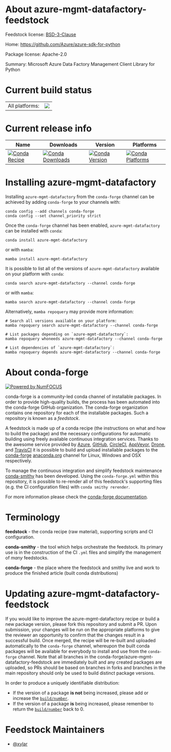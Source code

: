 About azure-mgmt-datafactory-feedstock
======================================

Feedstock license: [BSD-3-Clause](https://github.com/conda-forge/azure-mgmt-datafactory-feedstock/blob/main/LICENSE.txt)

Home: https://github.com/Azure/azure-sdk-for-python

Package license: Apache-2.0

Summary: Microsoft Azure Data Factory Management Client Library for Python

Current build status
====================


<table><tr><td>All platforms:</td>
    <td>
      <a href="https://dev.azure.com/conda-forge/feedstock-builds/_build/latest?definitionId=12185&branchName=main">
        <img src="https://dev.azure.com/conda-forge/feedstock-builds/_apis/build/status/azure-mgmt-datafactory-feedstock?branchName=main">
      </a>
    </td>
  </tr>
</table>

Current release info
====================

| Name | Downloads | Version | Platforms |
| --- | --- | --- | --- |
| [![Conda Recipe](https://img.shields.io/badge/recipe-azure--mgmt--datafactory-green.svg)](https://anaconda.org/conda-forge/azure-mgmt-datafactory) | [![Conda Downloads](https://img.shields.io/conda/dn/conda-forge/azure-mgmt-datafactory.svg)](https://anaconda.org/conda-forge/azure-mgmt-datafactory) | [![Conda Version](https://img.shields.io/conda/vn/conda-forge/azure-mgmt-datafactory.svg)](https://anaconda.org/conda-forge/azure-mgmt-datafactory) | [![Conda Platforms](https://img.shields.io/conda/pn/conda-forge/azure-mgmt-datafactory.svg)](https://anaconda.org/conda-forge/azure-mgmt-datafactory) |

Installing azure-mgmt-datafactory
=================================

Installing `azure-mgmt-datafactory` from the `conda-forge` channel can be achieved by adding `conda-forge` to your channels with:

```
conda config --add channels conda-forge
conda config --set channel_priority strict
```

Once the `conda-forge` channel has been enabled, `azure-mgmt-datafactory` can be installed with `conda`:

```
conda install azure-mgmt-datafactory
```

or with `mamba`:

```
mamba install azure-mgmt-datafactory
```

It is possible to list all of the versions of `azure-mgmt-datafactory` available on your platform with `conda`:

```
conda search azure-mgmt-datafactory --channel conda-forge
```

or with `mamba`:

```
mamba search azure-mgmt-datafactory --channel conda-forge
```

Alternatively, `mamba repoquery` may provide more information:

```
# Search all versions available on your platform:
mamba repoquery search azure-mgmt-datafactory --channel conda-forge

# List packages depending on `azure-mgmt-datafactory`:
mamba repoquery whoneeds azure-mgmt-datafactory --channel conda-forge

# List dependencies of `azure-mgmt-datafactory`:
mamba repoquery depends azure-mgmt-datafactory --channel conda-forge
```


About conda-forge
=================

[![Powered by
NumFOCUS](https://img.shields.io/badge/powered%20by-NumFOCUS-orange.svg?style=flat&colorA=E1523D&colorB=007D8A)](https://numfocus.org)

conda-forge is a community-led conda channel of installable packages.
In order to provide high-quality builds, the process has been automated into the
conda-forge GitHub organization. The conda-forge organization contains one repository
for each of the installable packages. Such a repository is known as a *feedstock*.

A feedstock is made up of a conda recipe (the instructions on what and how to build
the package) and the necessary configurations for automatic building using freely
available continuous integration services. Thanks to the awesome service provided by
[Azure](https://azure.microsoft.com/en-us/services/devops/), [GitHub](https://github.com/),
[CircleCI](https://circleci.com/), [AppVeyor](https://www.appveyor.com/),
[Drone](https://cloud.drone.io/welcome), and [TravisCI](https://travis-ci.com/)
it is possible to build and upload installable packages to the
[conda-forge](https://anaconda.org/conda-forge) [anaconda.org](https://anaconda.org/)
channel for Linux, Windows and OSX respectively.

To manage the continuous integration and simplify feedstock maintenance
[conda-smithy](https://github.com/conda-forge/conda-smithy) has been developed.
Using the ``conda-forge.yml`` within this repository, it is possible to re-render all of
this feedstock's supporting files (e.g. the CI configuration files) with ``conda smithy rerender``.

For more information please check the [conda-forge documentation](https://conda-forge.org/docs/).

Terminology
===========

**feedstock** - the conda recipe (raw material), supporting scripts and CI configuration.

**conda-smithy** - the tool which helps orchestrate the feedstock.
                   Its primary use is in the construction of the CI ``.yml`` files
                   and simplify the management of *many* feedstocks.

**conda-forge** - the place where the feedstock and smithy live and work to
                  produce the finished article (built conda distributions)


Updating azure-mgmt-datafactory-feedstock
=========================================

If you would like to improve the azure-mgmt-datafactory recipe or build a new
package version, please fork this repository and submit a PR. Upon submission,
your changes will be run on the appropriate platforms to give the reviewer an
opportunity to confirm that the changes result in a successful build. Once
merged, the recipe will be re-built and uploaded automatically to the
`conda-forge` channel, whereupon the built conda packages will be available for
everybody to install and use from the `conda-forge` channel.
Note that all branches in the conda-forge/azure-mgmt-datafactory-feedstock are
immediately built and any created packages are uploaded, so PRs should be based
on branches in forks and branches in the main repository should only be used to
build distinct package versions.

In order to produce a uniquely identifiable distribution:
 * If the version of a package **is not** being increased, please add or increase
   the [``build/number``](https://docs.conda.io/projects/conda-build/en/latest/resources/define-metadata.html#build-number-and-string).
 * If the version of a package **is** being increased, please remember to return
   the [``build/number``](https://docs.conda.io/projects/conda-build/en/latest/resources/define-metadata.html#build-number-and-string)
   back to 0.

Feedstock Maintainers
=====================

* [@xylar](https://github.com/xylar/)


